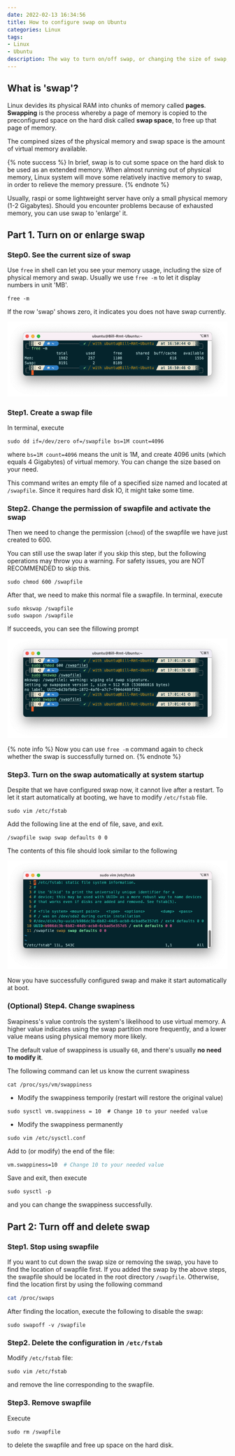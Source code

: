 ```yaml
---
date: 2022-02-13 16:34:56
title: How to configure swap on Ubuntu
categories: Linux
tags: 
- Linux
- Ubuntu 
description: The way to turn on/off swap, or changing the size of swap, on Ubuntu. Other linux distributions are similar.
---
```


## What is 'swap'?

Linux devides its physical RAM into chunks of memory called **pages**. **Swapping** is the process whereby a page of memory is copied to the preconfigured space on the hard disk called **swap space**, to free up that page of memory. 

The compined sizes of the physical memory and swap space is the amount of virtual memory available.

{% note success %}
In brief, swap is to cut some space on the hard disk to be used as an extended memory. When almost running out of physical memory, Linux system will move some relatively inactive memory to swap, in order to relieve the memory pressure.
{% endnote %}

Usually, raspi or some lightweight server have only a small physical memory (1-2 Gigabytes). Should you encounter problems because of exhausted memory, you can use swap to 'enlarge' it.

## Part 1. Turn on or enlarge swap

### Step0. See the current size of swap

Use `free` in shell can let you see your memory usage, including the size of physical memory and swap. Usually we use `free -m` to let it display numbers in unit 'MB'.

```shell
free -m
```

If the row 'swap' shows zero, it indicates you does not have swap currently.

![](18_ubt_swap/free_m_withswap.png)

### Step1. Create a swap file

In terminal, execute

```shell
sudo dd if=/dev/zero of=/swapfile bs=1M count=4096
```

where `bs=1M count=4096` means the unit is 1M, and create 4096 units (which equals 4 Gigabytes) of virtual memory. You can change the size based on your need. 

This command writes an empty file of a specified size named and located at `/swapfile`. Since it requires hard disk IO, it might take some time.

### Step2. Change the permission of swapfile and activate the swap

Then we need to change the permission (`chmod`) of the swapfile we have just created to 600.

You can still use the swap later if you skip this step, but the following operations may throw you a warning. For safety issues, you are NOT RECOMMENDED to skip this.

```shell
sudo chmod 600 /swapfile
```

After that, we need to make this normal file a swapfile. In terminal, execute

```shell
sudo mkswap /swapfile
sudo swapon /swapfile
```

If succeeds, you can see the fillowing prompt

![](18_ubt_swap/swapon.png)

{% note info %}
Now you can use `free -m` command again to check whether the swap is successfully turned on.
{% endnote %}


### Step3. Turn on the swap automatically at system startup

Despite that we have configured swap now, it cannot live after a restart. To let it start automatically at booting, we have to modify `/etc/fstab` file.

```shell
sudo vim /etc/fstab
```

Add the following line at the end of file, save, and exit.

```
/swapfile swap swap defaults 0 0
```

The contents of this file should look similar to the following

![/etc/fstab](18_ubt_swap/fstab.png)

Now you have successfully configured swap and make it start automatically at boot.

### (Optional) Step4. Change swapiness

Swapiness's value controls the system's likelihood to use virtual memory. A higher value indicates using the swap partition more frequently, and a lower value means using physical memory more likely.

The default value of swappiness is usually `60`, and there's usually **no need to modify it**. 

The following command can let us know the current swapiness

```shell
cat /proc/sys/vm/swappiness
```

- Modify the swappiness temporily (restart will restore the original value)

```shell
sudo sysctl vm.swappiness = 10  # Change 10 to your needed value
```

- Modify the swappiness permanently

```shell
sudo vim /etc/sysctl.conf
```

Add to (or modify) the end of the file: 

```sh
vm.swappiness=10  # Change 10 to your needed value
```

Save and exit, then execute

```shell
sudo sysctl -p
```

and you can change the swappiness successfully.

## Part 2: Turn off and delete swap

### Step1. Stop using swapfile

If you want to cut down the swap size or removing the swap, you have to find the location of swapfile first. If you added the swap by the above steps, the swapfile should be located in the root directory `/swapfile`. Otherwise, find the location first by using the following command

```sh
cat /proc/swaps
```

After finding the location, execute the following to disable the swap:

```shell
sudo swapoff -v /swapfile 
```

### Step2. Delete the configuration in `/etc/fstab`

Modify `/etc/fstab` file:

```shell
sudo vim /etc/fstab
```

and remove the line corresponding to the swapfile.

### Step3. Remove swapfile

Execute

```shell
sudo rm /swapfile
```

to delete the swapfile and free up space on the hard disk.
